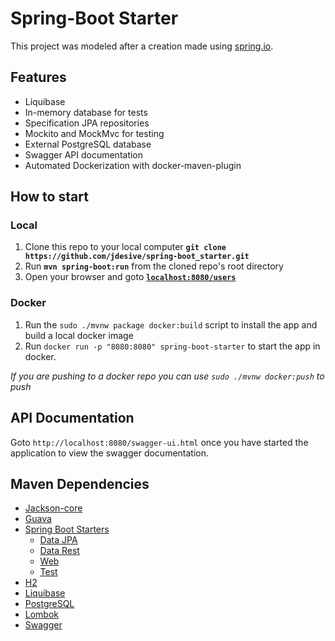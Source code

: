 # Spring-Boot Starter
This project was modeled after a creation made using [spring.io](http://start.spring.io/).  

## Features
* Liquibase
* In-memory database for tests
* Specification JPA repositories
* Mockito and MockMvc for testing
* External PostgreSQL database
* Swagger API documentation 
* Automated Dockerization with docker-maven-plugin

## How to start
### Local
1. Clone this repo to your local computer **`git clone https://github.com/jdesive/spring-boot_starter.git`**
2.  Run **`mvn spring-boot:run`** from the cloned repo's root directory
3. Open your browser and goto [**`localhost:8080/users`**](http://localhost:8080/users)

### Docker
1. Run the `sudo ./mvnw package docker:build` script to install the app and build a local docker image
2. Run `docker run -p "8080:8080" spring-boot-starter` to start the app in docker. 

*If you are pushing to a docker repo you can use `sudo ./mvnw docker:push` to push*

## API Documentation
Goto `http://localhost:8080/swagger-ui.html` once you have started the application to view the swagger documentation.

## Maven Dependencies
* [Jackson-core](https://mvnrepository.com/artifact/com.fasterxml.jackson.core/jackson-core/2.9.1)
* [Guava](https://mvnrepository.com/artifact/com.google.guava/guava/23.0)
* [Spring Boot Starters](https://mvnrepository.com/artifact/org.springframework.boot)
  * [Data JPA](https://mvnrepository.com/artifact/org.springframework.boot/spring-boot-starter-data-jpa)
  * [Data Rest](https://mvnrepository.com/artifact/org.springframework.boot/spring-boot-starter-data-rest)
  * [Web](https://mvnrepository.com/artifact/org.springframework.boot/spring-boot-starter-web)
  * [Test](https://mvnrepository.com/artifact/org.springframework.boot/spring-boot-starter-test)
* [H2](https://mvnrepository.com/artifact/com.h2database/h2)
* [Liquibase](https://mvnrepository.com/artifact/org.liquibase/liquibase-core/3.5.3)
* [PostgreSQL](https://mvnrepository.com/artifact/postgresql/postgresql/9.1-901-1.jdbc4)
* [Lombok](https://mvnrepository.com/artifact/org.projectlombok/lombok)
* [Swagger](https://mvnrepository.com/artifact/io.springfox)